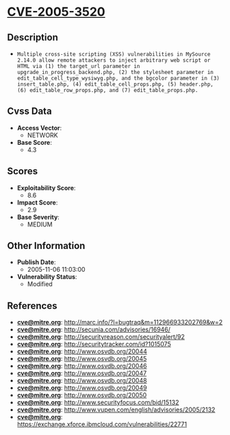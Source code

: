 
# [CVE-2005-3520](https://cve.mitre.org/cgi-bin/cvename.cgi?name=CVE-2005-3520)

## Description

- `Multiple cross-site scripting (XSS) vulnerabilities in MySource 2.14.0 allow remote attackers to inject arbitrary web script or HTML via (1) the target_url parameter in upgrade_in_progress_backend.php, (2) the stylesheet parameter in edit_table_cell_type_wysiwyg.php, and the bgcolor parameter in (3) insert_table.php, (4) edit_table_cell_props.php, (5) header.php, (6) edit_table_row_props.php, and (7) edit_table_props.php.`

## Cvss Data

- **Access Vector**:
  - NETWORK
- **Base Score**:
  - 4.3

## Scores

- **Exploitability Score**:
  - 8.6
- **Impact Score**:
  - 2.9
- **Base Severity**:
  - MEDIUM

## Other Information

- **Publish Date**:
  - 2005-11-06 11:03:00
- **Vulnerability Status**:
  - Modified

## References

- **cve@mitre.org**: http://marc.info/?l=bugtraq&m=112966933202769&w=2
- **cve@mitre.org**: http://secunia.com/advisories/16946/
- **cve@mitre.org**: http://securityreason.com/securityalert/92
- **cve@mitre.org**: http://securitytracker.com/id?1015075
- **cve@mitre.org**: http://www.osvdb.org/20044
- **cve@mitre.org**: http://www.osvdb.org/20045
- **cve@mitre.org**: http://www.osvdb.org/20046
- **cve@mitre.org**: http://www.osvdb.org/20047
- **cve@mitre.org**: http://www.osvdb.org/20048
- **cve@mitre.org**: http://www.osvdb.org/20049
- **cve@mitre.org**: http://www.osvdb.org/20050
- **cve@mitre.org**: http://www.securityfocus.com/bid/15132
- **cve@mitre.org**: http://www.vupen.com/english/advisories/2005/2132
- **cve@mitre.org**: https://exchange.xforce.ibmcloud.com/vulnerabilities/22771
